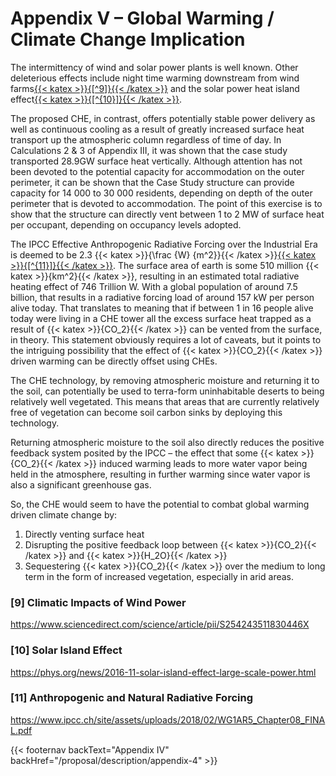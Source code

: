 # Appendix V – Global Warming / Climate Change Implication

The intermittency of wind and solar power plants is well known.  Other deleterious effects include night time warming downstream from wind farms[{{< katex >}}{[^9]}{{< /katex >}}](/proposal/description/appendix-5/#9-climatic-impacts-of-wind-power) and the solar power heat island effect[{{< katex >}}{[^{10}]}{{< /katex >}}](/proposal/description/appendix-5/#10-solar-island-effect).

The proposed CHE, in contrast, offers potentially stable power delivery as well as continuous cooling as a result of greatly increased surface heat transport up the atmospheric column regardless of time of day.  In Calculations 2 & 3 of Appendix III, it was shown that the case study transported 28.9GW surface heat vertically.  Although attention has not been devoted to the potential capacity for accommodation on the outer perimeter, it can be shown that the Case Study structure can provide capacity for 14 000 to 30 000 residents, depending on depth of the outer perimeter that is devoted to accommodation.  The point of this exercise is to show that the structure can directly vent between 1 to 2 MW of surface heat per occupant, depending on occupancy levels adopted.

The IPCC Effective Anthropogenic Radiative Forcing over the Industrial Era is deemed to be 2.3 {{< katex >}}{\frac {W} {m^2}}{{< /katex >}}[{{< katex >}}{[^{11}]}{{< /katex >}}](/proposal/description/appendix-5/#11-anthropogenic-and-natural-radiative-forcing).  The surface area of earth is some 510 million {{< katex >}}{km^2}{{< /katex >}}, resulting in an estimated total radiative heating effect of 746 Trillion W.  With a global population of around 7.5 billion, that results in a radiative forcing load of around 157 kW per person alive today.  That translates to meaning that if between 1 in 16 people alive today were living in a CHE tower all the excess surface heat trapped as a result of {{< katex >}}{CO_2}{{< /katex >}} can be vented from the surface, in theory.  This statement obviously requires a lot of caveats, but it points to the intriguing possibility that the effect of {{< katex >}}{CO_2}{{< /katex >}} driven warming can be directly offset using CHEs.

The CHE technology, by removing atmospheric moisture and returning it to the soil, can potentially be used to terra-form uninhabitable deserts to being relatively well vegetated.  This means that areas that are currently relatively free of vegetation can become soil carbon sinks by deploying this technology.

Returning atmospheric moisture to the soil also directly reduces the positive feedback system posited by the IPCC – the effect that some {{< katex >}}{CO_2}{{< /katex >}} induced warming leads to more water vapor being held in the atmosphere, resulting in further warming since water vapor is also a significant greenhouse gas.

So, the CHE would seem to have the potential to combat global warming driven climate change by:
1. Directly venting surface heat
2. Disrupting the positive feedback loop between {{< katex >}}{CO_2}{{< /katex >}} and {{< katex >}}{H_2O}{{< /katex >}}
3. Sequestering {{< katex >}}{CO_2}{{< /katex >}} over the medium to long term in the form of increased vegetation, especially in arid areas.

### [9] Climatic Impacts of Wind Power
https://www.sciencedirect.com/science/article/pii/S254243511830446X

### [10] Solar Island Effect
https://phys.org/news/2016-11-solar-island-effect-large-scale-power.html

### [11] Anthropogenic and Natural Radiative Forcing
https://www.ipcc.ch/site/assets/uploads/2018/02/WG1AR5_Chapter08_FINAL.pdf

{{< footernav  backText="Appendix IV" backHref="/proposal/description/appendix-4" >}}
